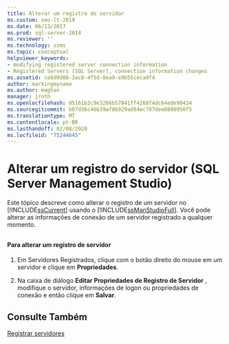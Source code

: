```yaml
---
title: Alterar um registro de servidor
ms.custom: seo-lt-2019
ms.date: 06/13/2017
ms.prod: sql-server-2014
ms.reviewer: ''
ms.technology: ssms
ms.topic: conceptual
helpviewer_keywords:
- modifying registered server connection information
- Registered Servers [SQL Server], connection information changes
ms.assetid: ce6d9d88-3ac8-4f5d-8ea9-e9b55ceca0f4
author: markingmyname
ms.author: maghan
manager: jroth
ms.openlocfilehash: 05161b2c9e3266b57841ff4268f4dc64ede90434
ms.sourcegitcommit: b87d36c46b39af8b929ad94ec707dee8800950f5
ms.translationtype: MT
ms.contentlocale: pt-BR
ms.lasthandoff: 02/08/2020
ms.locfileid: "75244645"
---
```

# <a name="change-a-server39s-registration-sql-server-management-studio"></a>Alterar um registro do servidor (SQL Server Management Studio)
  Este tópico descreve como alterar o registro de um servidor no [!INCLUDE[ssCurrent](../../includes/sscurrent-md.md)] usando o [!INCLUDE[ssManStudioFull](../../includes/ssmanstudiofull-md.md)]. Você pode alterar as informações de conexão de um servidor registrado a qualquer momento.  
  
##  <a name="SSMSProcedure"></a>  
  
#### <a name="to-change-a-servers-registration"></a>Para alterar um registro de servidor  
  
1.  Em Servidores Registrados, clique com o botão direito do mouse em um servidor e clique em **Propriedades**.  
  
2.  Na caixa de diálogo **Editar Propriedades de Registro de Servidor** , modifique o servidor, informações de logon ou propriedades de conexão e então clique em **Salvar**.  
  
## <a name="see-also"></a>Consulte Também  
 [Registrar servidores](register-servers.md)  
  
  
